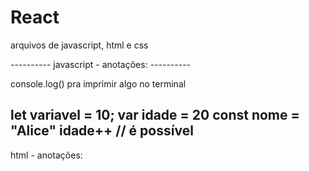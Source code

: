 # React
arquivos de javascript, html e css

---------- javascript - anotações: ----------

console.log() pra imprimir algo no terminal

let variavel = 10;
var idade = 20
const nome = "Alice"
idade++ // é possível
---------------------------------------------
html - anotações:
